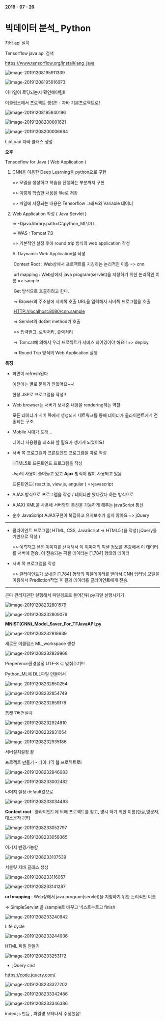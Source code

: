 #### 2019 - 07 - 26 

# 빅데이터 분석_ Python

자바 api 설치

Tensorflow java api 검색

https://www.tensorflow.org/install/lang_java

![image-20191208195911339](assets/image-20191208195911339.png)

![image-20191208195916973](assets/image-20191208195916973.png)

이파일이 로딩되는지 확인해야됨!!



이클립스에서 프로젝트 생성!! - 자바 기본프로젝트로!

![image-20191208195940196](assets/image-20191208195940196.png)

![image-20191208200001621](assets/image-20191208200001621.png)

![image-20191208200006664](assets/image-20191208200006664.png)

LibLoad 자바 클래스 생성



**오후**

Tensoeflow for Java ( Web Application )

1. CNN을 이용한 Deep Learning을 python으로 구현

   => 모델을 생성하고 학습을 진행하는 부분까지 구현

   => 이렇게 학습한 내용을 file로 저장

   => 파일에 저장되는 내용은 Tensorflow 그래프와 Variable 데이터

2. Web Application 작성 ( Java Servlet )

   => -Djava.library.path=C:\python_ML\DLL

   => WAS : Tomcat 7.0

   => 기본적인 설정 후에 round trip 방식의 web application 작성

   A. Daynamic Web Application을 작성

   ​	Context Root : Web상에서 프로젝트를 지칭하는 논리적인 이름 => cnn

   ​	url mapping : Web상에서 java program(servlet)을 지칭하기 위한 논리적인 이름 => sample

   ​	Get 방식으로 호출하려고 한다.

   ​	=> Brower의 주소창에 서버쪽 호출 URL을 입력해서 서버쪽 프로그램을 호출

   ​		[HTTP://localhost:8080/cnn.sample](HTTP://localhost:8080/cnn.sample)

   ​	=> Servlet의 doGet method가 호출

   ​			=> 입력받고, 로직처리, 출력처리

   ​	=> Tomcat에 의해서 우리 프로젝트가 서비스 되어있어야 해요!! => deploy

   ​	=> Round Trip 방식의 Web Application 실행



**특징**

- 화면이 refresh된다

  예전에는 별로 문제가 안됬어요~~!

  한창 JSP로 프로그램을 작성!!

- Web browser는 서버가 보내준 내용을 rendering하는 역할

  모든 데이터가 서버 쪽에서 생성되서 네트워크를 통해 데이터가 클라이언트에게 전송되는 구조

- Mobile 시대가 도래…

  데이터 사용량을 최소화 할 필요가 생기게 되었어요!

- 서버 쪽 프로그램과 프론트엔드 프로그램을 따로 작성

  HTML5로 프론트엔드 프로그램을 작성

  Jsp의 사용이 줄어들고 있고 **Ajax** 방식이 많이 사용되고 있음

  프론트엔드( react.js, view.js, angular ) =>javascript

- AJAX 방식으로 프로그램을 작성 / 데이터만 왔다갔다 하는 방식으로

- AJAX( XML을 사용해 서버와의 통신을 가능하게 해주는 javaScript 통신

- 순수 JavaScript AJAX구현이 복잡하고 유지보수가 쉽지 않아요 => jQuery



---

- 클라이언트 프로그램( HTML, CSS, JavaScript => HTML5 )을 작성( jQuery를 기반으로 작성 )

  => 예측하고 싶은 이미지를 선택해서 이 이미지의 픽셀 정보를 추출해서 이 데이터를 서버에 전송, 이 전송되는 픽셀 데이터는 [1,784] 형태의 데이터

- 서버 쪽 프로그램을 작성

  => 클라이언트가 보내준 [1,784] 형태의 픽셀데이터를 받아서 CNN 딥러닝 모델을 이용해서 Prediction작업 후 결과 데이터를 클라이언트에게 전송.



---

콘다 관리자권한 실행해서 파일경로로 들어간뒤 py파일 실행시키기

![image-20191208232801579](assets/image-20191208232801579.png)

![image-20191208232809079](assets/image-20191208232809079.png)

**MNIST(CNN)_Model_Saver_For_TFJavaAPI.py**

![image-20191208232819639](assets/image-20191208232819639.png)

새로운 이클립스 ML_workspace 생성

![image-20191208232829968](assets/image-20191208232829968.png)

Preperence환경설정 UTF-8 로 맞춰주기!!!

Python_ML에 DLL파일 만들어서 

![image-20191208232850254](assets/image-20191208232850254.png)

![image-20191208232854749](assets/image-20191208232854749.png)

![image-20191208232859178](assets/image-20191208232859178.png)

톰캣 7버전설치

![image-20191208232924810](assets/image-20191208232924810.png)

![image-20191208232931054](assets/image-20191208232931054.png)

![image-20191208232935186](assets/image-20191208232935186.png)

서버설치설정 끝

프로젝트 만들기 - 다이나믹 웹 프로젝트로!

![image-20191208232946683](assets/image-20191208232946683.png)

![image-20191208233002482](assets/image-20191208233002482.png)

나머지 설정 default값으로

![image-20191208233034463](assets/image-20191208233034463.png)

**Context root** : 클라이언트에 의해 프로젝트를 찾고, 명시 하기 위한 이름(한글,영문자,대소문자구분)

![image-20191208233052797](assets/image-20191208233052797.png)

![image-20191208233058365](assets/image-20191208233058365.png)

여기서 변경가능함

![image-20191208233107539](assets/image-20191208233107539.png)

서블릿 자바 클래스 생성

![image-20191208233116057](assets/image-20191208233116057.png)

![image-20191208233141287](assets/image-20191208233141287.png)

**url mapping** : Web상에서 java program(servlet)을 지칭하기 위한 논리적인 이름

=> SimpleServlet 을 /sample로 바꾸고 넥스트누르고 finish

![image-20191208233240842](assets/image-20191208233240842.png)



Life cycle

![image-20191208233244936](assets/image-20191208233244936.png)

HTML 파일 만들기 

![image-20191208233253172](assets/image-20191208233253172.png)



- jQuery cnd

https://code.jquery.com/

![image-20191208233327202](assets/image-20191208233327202.png)

![image-20191208233342486](assets/image-20191208233342486.png)

![image-20191208233346386](assets/image-20191208233346386.png)

index.js 만듬 , 파일명 오타나서 수정했음!

